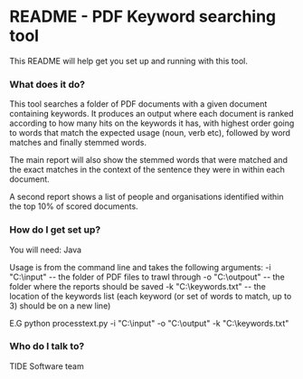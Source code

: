 # README - PDF Keyword searching tool #

This README will help get you set up and running with this tool.

### What does it do? ###

This tool searches a folder of PDF documents with a given document containing keywords.
It produces an output where each document is ranked according to how many hits on the keywords it has, with highest 
order going to words that match the expected usage (noun, verb etc), followed by word matches and 
finally stemmed words.

The main report will also show the stemmed words that were matched and the exact matches in the context of
the sentence they were in within each document.

A second report shows a list of people and organisations identified within the top 10% of scored documents.

### How do I get set up? ###

You will need:
Java

Usage is from the command line and takes the following arguments:
-i "C:\input" -- the folder of PDF files to trawl through
-o "C:\outpout"  -- the folder where the reports should be saved
-k "C:\keywords.txt"  -- the location of the keywords list (each keyword (or set of words to match, up to 3) should be on a new line)

E.G python processtext.py -i "C:\input" -o "C:\output"  -k "C:\keywords.txt"

### Who do I talk to? ###

TIDE Software team